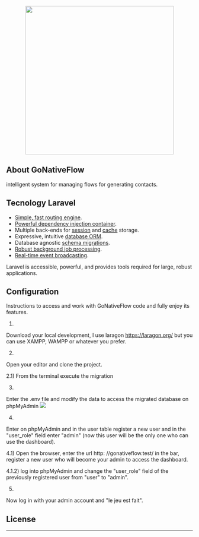 <p align="center"><a href="https://eforge.it/" target="_blank"><img src="https://eforge.it/img/LOGO.png" width="400"></a></p>

<!-- <p align="center">
<a href="https://travis-ci.org/laravel/framework"><img src="https://travis-ci.org/laravel/framework.svg" alt="Build Status"></a>
<a href="https://packagist.org/packages/laravel/framework"><img src="https://img.shields.io/packagist/dt/laravel/framework" alt="Total Downloads"></a>
<a href="https://packagist.org/packages/laravel/framework"><img src="https://img.shields.io/packagist/v/laravel/framework" alt="Latest Stable Version"></a>
<a href="https://packagist.org/packages/laravel/framework"><img src="https://img.shields.io/packagist/l/laravel/framework" alt="License"></a>
</p> -->

## About GoNativeFlow
intelligent system for managing flows for generating contacts.

## Tecnology Laravel
- [Simple, fast routing engine](https://laravel.com/docs/routing).
- [Powerful dependency injection container](https://laravel.com/docs/container).
- Multiple back-ends for [session](https://laravel.com/docs/session) and [cache](https://laravel.com/docs/cache) storage.
- Expressive, intuitive [database ORM](https://laravel.com/docs/eloquent).
- Database agnostic [schema migrations](https://laravel.com/docs/migrations).
- [Robust background job processing](https://laravel.com/docs/queues).
- [Real-time event broadcasting](https://laravel.com/docs/broadcasting).

Laravel is accessible, powerful, and provides tools required for large, robust applications.
## Configuration
Instructions to access and work with GoNativeFlow code and fully enjoy its features.

1)
Download your local development, I use laragon https://laragon.org/ but you can use XAMPP, WAMPP or whatever you prefer.

2)
Open your editor and clone the project.

2.1) From the terminal execute the migration

3)
Enter the .env file and modify the data to access the migrated database on phpMyAdmin
<img src = "/themes/img/ immagine.png">

4)
Enter on phpMyAdmin and in the user table register a new user and in the "user_role" field enter "admin" (now this user will be the only one who can use the dashboard).

4.1) Open the browser, enter the url http: //gonativeflow.test/ in the bar, register a new user who will become your admin to access the dashboard.

4.1.2) log into phpMyAdmin and change the "user_role" field of the previously registered user from "user" to "admin".

5)
Now log in with your admin account and "le jeu est fait".
## License

-----
